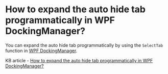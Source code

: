 # How to expand the auto hide tab programmatically in WPF DockingManager?

You can expand the auto hide tab programmatically by using the `SelectTab` function in [WPF DockingManager](https://www.syncfusion.com/wpf-controls/docking).

KB article - [How to expand the auto hide tab programmatically in WPF DockingManager?](https://www.syncfusion.com/kb/9260/how-to-expand-the-auto-hide-tab-programmatically-in-wpf-dockingmanager)
